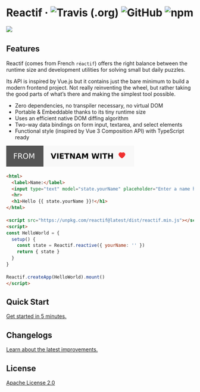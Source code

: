# Reactif &middot; ![Travis (.org)](https://img.shields.io/travis/tuhuynh27/reactif?style=flat-square) ![GitHub](https://img.shields.io/github/license/tuhuynh27/reactif?style=flat-square) ![npm](https://img.shields.io/npm/v/@reactif/core?style=flat-square)

![](https://i.imgur.com/1TJ2Q0w.jpg)

## Features

Reactif (comes from French `réactif`) offers the right balance between the runtime size and development utilities for solving small but daily puzzles.

Its API is inspired by Vue.js but it contains just the bare minimum to build a modern frontend project. Not really reinventing the wheel, but rather taking the good parts of what’s there and making the simplest tool possible.

- Zero dependencies, no transpiler necessary, no virtual DOM
- Portable & Embeddable thanks to its tiny runtime size
- Uses an efficient native DOM diffing algorithm
- Two-way data bindings on form input, textarea, and select elements
- Functional style (inspired by Vue 3 Composition API) with TypeScript ready

[![From Vietnam with <3](https://raw.githubusercontent.com/webuild-community/badge/master/svg/love-modern.svg)](https://webuild.community)

```html
<html>
  <label>Name:</label>
  <input type="text" model="state.yourName" placeholder="Enter a name here">
  <hr>
  <h1>Hello {{ state.yourName }}!</h1>
</html>

<script src="https://unpkg.com/reactif@latest/dist/reactif.min.js"></script>
<script>
const HelloWorld = {
  setup() {
    const state = Reactif.reactive({ yourName: '' })
    return { state }
  }
}

Reactif.createApp(HelloWorld).mount()
</script>
```

## Quick Start

[Get started in 5 minutes.](https://reactif.dev)

## Changelogs

[Learn about the latest improvements.](https://reactif.dev/guide/changelogs.html)

## License

[Apache License 2.0](https://github.com/tuhuynh27/reactif/blob/master/LICENSE)
